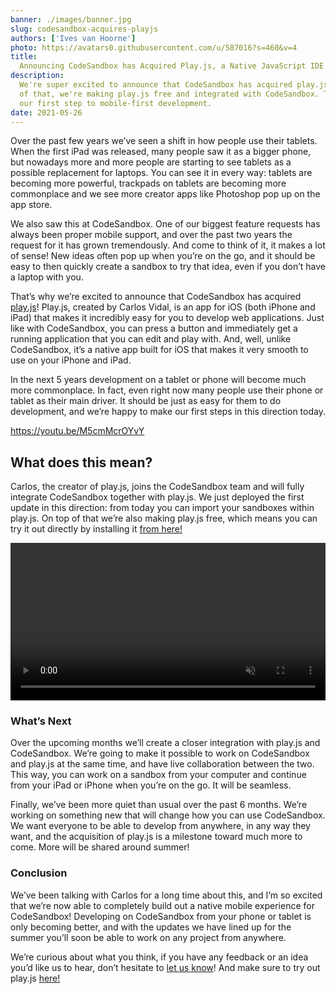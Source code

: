 ```yaml
---
banner: ./images/banner.jpg
slug: codesandbox-acquires-playjs
authors: ['Ives van Hoorne']
photo: https://avatars0.githubusercontent.com/u/587016?s=460&v=4
title:
  Announcing CodeSandbox has Acquired Play.js, a Native JavaScript IDE for iOS
description:
  We're super excited to announce that CodeSandbox has acquired play.js! On top
  of that, we're making play.js free and integrated with CodeSandbox. This is
  our first step to mobile-first development.
date: 2021-05-26
---
```


Over the past few years we’ve seen a shift in how people use their tablets. When
the first iPad was released, many people saw it as a bigger phone, but nowadays
more and more people are starting to see tablets as a possible replacement for
laptops. You can see it in every way: tablets are becoming more powerful,
trackpads on tablets are becoming more commonplace and we see more creator apps
like Photoshop pop up on the app store.

We also saw this at CodeSandbox. One of our biggest feature requests has always
been proper mobile support, and over the past two years the request for it has
grown tremendously. And come to think of it, it makes a lot of sense! New ideas
often pop up when you’re on the go, and it should be easy to then quickly create
a sandbox to try that idea, even if you don’t have a laptop with you.

That’s why we’re excited to announce that CodeSandbox has acquired
[play.js](https://playdotjs.com/)! Play.js, created by Carlos Vidal, is an app
for iOS (both iPhone and iPad) that makes it incredibly easy for you to develop
web applications. Just like with CodeSandbox, you can press a button and
immediately get a running application that you can edit and play with. And,
well, unlike CodeSandbox, it’s a native app built for iOS that makes it very
smooth to use on your iPhone and iPad.

In the next 5 years development on a tablet or phone will become much more
commonplace. In fact, even right now many people use their phone or tablet as
their main driver. It should be just as easy for them to do development, and
we’re happy to make our first steps in this direction today.

https://youtu.be/M5cmMcrOYvY

## What does this mean?

Carlos, the creator of play.js, joins the CodeSandbox team and will fully
integrate CodeSandbox together with play.js. We just deployed the first update
in this direction: from today you can import your sandboxes within play.js. On
top of that we’re also making play.js free, which means you can try it out
directly by installing it
[from here!](https://apps.apple.com/us/app/play-js-javascript-ide/id1423330822)

<!-- ![playjs](./images/playjs.gif) -->
<!-- import video from ‘!file-loader!./images/playjs.webm’; -->
<video autoplay loop muted width="100%">
  <source src="./images/playjs.webm" type="video/webm">
  <source src="./images/playjs.mp4" type="video/mp4">
</video>

### What’s Next

Over the upcoming months we’ll create a closer integration with play.js and
CodeSandbox. We’re going to make it possible to work on CodeSandbox and play.js
at the same time, and have live collaboration between the two. This way, you can
work on a sandbox from your computer and continue from your iPad or iPhone when
you’re on the go. It will be seamless.

Finally, we’ve been more quiet than usual over the past 6 months. We’re working
on something new that will change how you can use CodeSandbox. We want everyone
to be able to develop from anywhere, in any way they want, and the acquisition
of play.js is a milestone toward much more to come. More will be shared around
summer!

### Conclusion

We’ve been talking with Carlos for a long time about this, and I’m so excited
that we’re now able to completely build out a native mobile experience for
CodeSandbox! Developing on CodeSandbox from your phone or tablet is only
becoming better, and with the updates we have lined up for the summer you’ll
soon be able to work on any project from anywhere.

We’re curious about what you think, if you have any feedback or an idea you’d
like us to hear, don’t hesitate to [let us know](mailto:hello@codesandbox.io)!
And make sure to try out play.js
[here!](https://apps.apple.com/us/app/play-js-javascript-ide/id1423330822)
